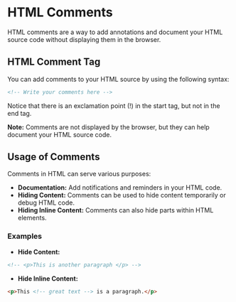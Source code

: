 # HTML Comments
HTML comments are a way to add annotations and document your HTML source code without displaying them in the browser.
## HTML Comment Tag

You can add comments to your HTML source by using the following syntax:

```html
<!-- Write your comments here -->
```

Notice that there is an exclamation point (!) in the start tag, but not in the end tag.

**Note:** Comments are not displayed by the browser, but they can help document your HTML source code.

## Usage of Comments

Comments in HTML can serve various purposes:

- **Documentation:** Add notifications and reminders in your HTML code.
- **Hiding Content:** Comments can be used to hide content temporarily or debug HTML code.
- **Hiding Inline Content:** Comments can also hide parts within HTML elements.

### Examples

- **Hide Content:**

```html
<!-- <p>This is another paragraph </p> -->
```

- **Hide Inline Content:**

```html
<p>This <!-- great text --> is a paragraph.</p>
```
